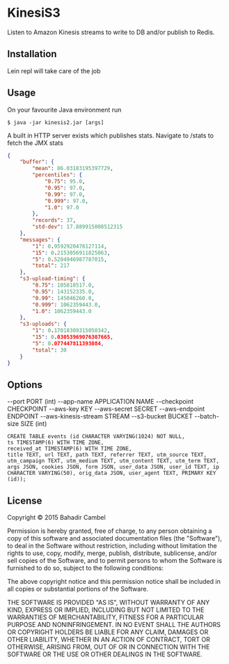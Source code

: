 # KinesiS3

Listen to Amazon Kinesis streams to write to DB and/or publish to Redis.

## Installation

Lein repl will take care of the job

## Usage

On your favourite Java environment run

    $ java -jar kinesis2.jar [args]


A built in HTTP server exists which publishes stats. Navigate to /stats to fetch the JMX stats

```json
{
    "buffer": {
        "mean": 86.03183195397729,
        "percentiles": {
            "0.75": 95.0,
            "0.95": 97.0,
            "0.99": 97.0,
            "0.999": 97.0,
            "1.0": 97.0
        },
        "records": 37,
        "std-dev": 17.889915008512315
    },
    "messages": {
        "1": 0.9592920476127114,
        "15": 0.2153056911825063,
        "5": 0.5204946987787015,
        "total": 217
    },
    "s3-upload-timing": {
        "0.75": 105810517.0,
        "0.95": 143152335.0,
        "0.99": 145046260.0,
        "0.999": 1062359443.0,
        "1.0": 1062359443.0
    },
    "s3-uploads": {
        "1": 0.17018309315050342,
        "15": 0.03053969076307665,
        "5": 0.077447811393084,
        "total": 30
    }
}
```

## Options

--port                PORT (int)
--app-name            APPLICATION NAME
--checkpoint          CHECKPOINT
--aws-key             KEY
--aws-secret          SECRET
--aws-endpoint        ENDPOINT
--aws-kinesis-stream  STREAM
--s3-bucket           BUCKET
--batch-size          SIZE (int)


```
CREATE TABLE events (id CHARACTER VARYING(1024) NOT NULL,
ts TIMESTAMP(6) WITH TIME ZONE,
received_at TIMESTAMP(6) WITH TIME ZONE,
title TEXT, url TEXT, path TEXT, referrer TEXT, utm_source TEXT, utm_campaign TEXT, utm_medium TEXT, utm_content TEXT, utm_term TEXT, args JSON, cookies JSON, form JSON, user_data JSON, user_id TEXT, ip CHARACTER VARYING(50), orig_data JSON, user_agent TEXT, PRIMARY KEY (id));

```


## License

Copyright © 2015 Bahadir Cambel

Permission is hereby granted, free of charge, to any person obtaining a copy
of this software and associated documentation files (the "Software"), to deal
in the Software without restriction, including without limitation the rights
to use, copy, modify, merge, publish, distribute, sublicense, and/or sell
copies of the Software, and to permit persons to whom the Software is
furnished to do so, subject to the following conditions:

The above copyright notice and this permission notice shall be included in
all copies or substantial portions of the Software.

THE SOFTWARE IS PROVIDED "AS IS", WITHOUT WARRANTY OF ANY KIND, EXPRESS OR
IMPLIED, INCLUDING BUT NOT LIMITED TO THE WARRANTIES OF MERCHANTABILITY,
FITNESS FOR A PARTICULAR PURPOSE AND NONINFRINGEMENT. IN NO EVENT SHALL THE
AUTHORS OR COPYRIGHT HOLDERS BE LIABLE FOR ANY CLAIM, DAMAGES OR OTHER
LIABILITY, WHETHER IN AN ACTION OF CONTRACT, TORT OR OTHERWISE, ARISING FROM,
OUT OF OR IN CONNECTION WITH THE SOFTWARE OR THE USE OR OTHER DEALINGS IN
THE SOFTWARE.
